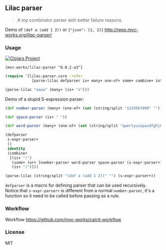 
Lilac parser
----

> A toy combinator parser with better failure reasons.

Demo of `(def a (add 1 2))` or `{"json": [1, 2]}` http://repo.mvc-works.org/lilac-parser/

### Usage

[![Clojars Project](https://img.shields.io/clojars/v/mvc-works/lilac-parser.svg)](https://clojars.org/mvc-works/lilac-parser)

```edn
[mvc-works/lilac-parser "0.0.2-a3"]
```

```clojure
(require '[lilac-parser.core :refer
            [parse-lilac defparser is+ many+ one-of+ some+ combine+ interleave+ other-than+ label+]])

(parse-lilac "aaaa" (many+ (is+ "a")))
```

Demo of a stupid S-expression parser:

```clojure
(def number-parser (many+ (one-of+ (set (string/split "1234567890" "")))))

(def space-parser (is+ " "))

(def word-parser (many+ (one-of+ (set (string/split "qwertyuiopasdfghjklzxcvbnm" "")))))

(defparser
 s-expr-parser+
 ()
 identity
 (combine+
  [(is+ "(")
   (some+ (or+ [number-parser word-parser space-parser (s-expr-parser+)]))
   (is+ ")")]))

(parse-lilac (string/split "(def a (add 1 2))" "") (s-expr-parser+))
```

`defparser` is a macro for defining parser that can be used recursively. Notice that `s-expr-parser+` is different from a normal `number-parser`, it's a function so it need to be called before passing as a rule.

### Workflow

Workflow https://github.com/mvc-works/calcit-workflow

### License

MIT
